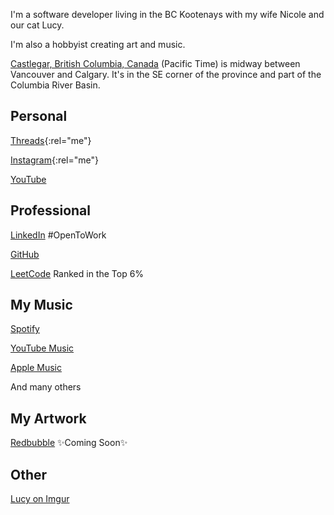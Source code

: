 <i class="ti ti-user"></i> I'm a software developer living in the BC Kootenays with my wife Nicole and our cat Lucy.

<i class="ti ti-user-plus"></i> I'm also a hobbyist creating art and music.

<i class="ti ti-map-pin"></i> [Castlegar, British Columbia, Canada](https://www.bing.com/maps?osid=053c1577-c000-49e1-a8eb-703fdfa0b5e6) (Pacific Time) is midway between Vancouver and Calgary. It's in the SE corner of the province and part of the Columbia River Basin.

## Personal

<i class="ti ti-brand-threads"></i> [Threads](https://www.threads.net/@kootenay_eric){:rel="me"}

<i class="ti ti-brand-instagram"></i> [Instagram](https://instagram.com/kootenay_eric){:rel="me"}

<i class="ti ti-brand-youtube"></i> [YouTube](https://www.youtube.com/@Kootenay_Eric)


## Professional

<i class="ti ti-brand-linkedin"></i> [LinkedIn](https://www.linkedin.com/in/ericjamessoltys/) #OpenToWork

<i class="ti ti-brand-github"></i> [GitHub](https://github.com/esoltys)

<i class="ti ti-brand-leetcode"></i> [LeetCode](https://leetcode.com/u/esoltys/) Ranked in the Top 6%


## My Music

<i class="ti ti-brand-spotify"></i> [Spotify](https://open.spotify.com/artist/0j1XlBsuJAWVkLvYdps4lX?si=17amKqiST96BA4Y8VxOMTA)

<i class="ti ti-brand-youtube"></i> [YouTube Music](https://music.youtube.com/channel/UCmT8GyxF0nCasITpfHcaPmA)

<i class="ti ti-brand-apple"></i> [Apple Music](https://music.apple.com/ca/artist/eric-soltys/1758635096)

And many others


## My Artwork

<i class="ti ti-palette"></i> [Redbubble](https://esoltys.redbubble.com) ✨Coming Soon✨


## Other
<i class="ti ti-cat"></i> [Lucy on Imgur](https://imgur.com/user/tuxedolucy)
